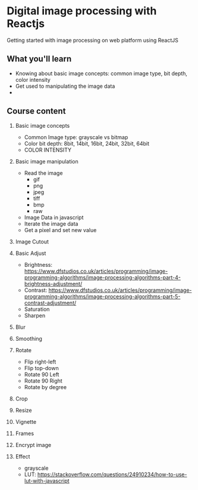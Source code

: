 # Digital image processing with Reactjs
Getting started with image processing on web platform using ReactJS

## What you'll learn

- Knowing about basic image concepts: common image type, bit depth, color intensity
- Get used to manipulating the image data
- 
## Course content

1. Basic image concepts
	- Common Image type: grayscale vs bitmap
	- Color bit depth: 8bit, 14bit, 16bit, 24bit, 32bit, 64bit
	- COLOR INTENSITY

3. Basic image manipulation
	- Read the image
		- gif
		- png
		- jpeg
		- tiff
		- bmp
		- raw
	- Image Data in javascript
	- Iterate the image data
	- Get a pixel and set new value
	
	
1. Image Cutout
2. Basic Adjust
	- Brightness: https://www.dfstudios.co.uk/articles/programming/image-programming-algorithms/image-processing-algorithms-part-4-brightness-adjustment/
	- Contrast: https://www.dfstudios.co.uk/articles/programming/image-programming-algorithms/image-processing-algorithms-part-5-contrast-adjustment/
	- Saturation
	- Sharpen
	
3. Blur 
4. Smoothing
3. Rotate
	- Flip right-left
	- Flip top-down
	- Rotate 90 Left
	- Rotate 90 Right
	- Rotate by degree

4. Crop 
5. Resize
6. Vignette
7. Frames
8. Encrypt image
3. Effect
	- grayscale
	- LUT: https://stackoverflow.com/questions/24910234/how-to-use-lut-with-javascript

